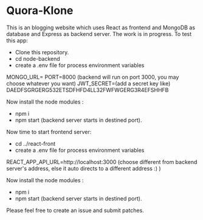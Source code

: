# Quora-Klone
This is an blogging website which uses React as frontend and MongoDB as database and Express as backend server.
The work is in progress.
To test this app:
- Clone this repository.
- cd node-backend
- create a .env file for process environment variables

MONGO_URL=<add the url of your mongo database server>
PORT=8000 (backend will run on port 3000, you may choose whatever you want)
JWT_SECRET=(add a secret key like) DAEDFSGRGERG532ETSDFHFD4LL32FWFWGERG3R4EFSHHFB

Now install the node modules :
- npm i 
- npm start (backend server starts in destined port).

Now time to start frontend server:
- cd ../react-front
- create a .env file for process environment variables

REACT_APP_API_URL=http://localhost:3000 (choose different from backend server's address, else it auto directs to a different address :) )

Now install the node modules :
- npm i 
- npm start (backend server starts in destined port).

Please feel free to create an issue and submit patches.
